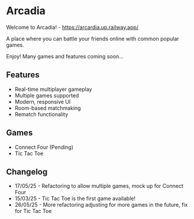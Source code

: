 # Arcadia

Welcome to Arcadia! - https://arcardia.up.railway.app/

A place where you can battle your friends online with common popular games.

Enjoy! Many games and features coming soon...

## Features

- Real-time multiplayer gameplay
- Multiple games supported
- Modern, responsive UI
- Room-based matchmaking
- Rematch functionality

## Games

- Connect Four (Pending)
- Tic Tac Toe

## Changelog

- 17/05/25 - Refactoring to allow multiple games, mock up for Connect Four
- 15/03/25 - Tic Tac Toe is the first game available!
- 26/05/25 - More refactoring adjusting for more games in the future, fix for Tic Tac Toe
